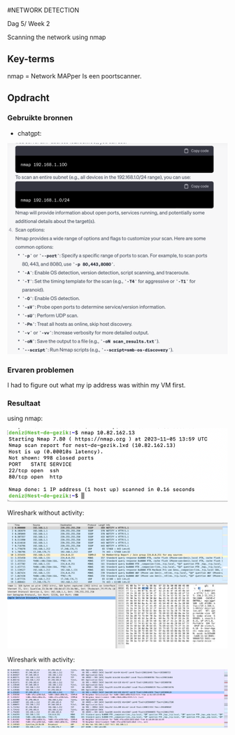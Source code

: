 #NETWORK DETECTION

Dag 5/ Week 2

Scanning the network using nmap

## Key-terms
nmap = Network MAPper
Is een poortscanner.


## Opdracht
### Gebruikte bronnen
- chatgpt:

![Alt text](<../00_includes/nmap chatgpt.png>)



### Ervaren problemen
I had to figure out what my ip address was within my VM first.

### Resultaat



using nmap:

![Alt text](../00_includes/nmap.png)

Wireshark without activity:

![Alt text](<../00_includes/nmap Whireshark .png>)

Wireshark with activity:

![Alt text](<../00_includes/nmap wireshark 2.png>)